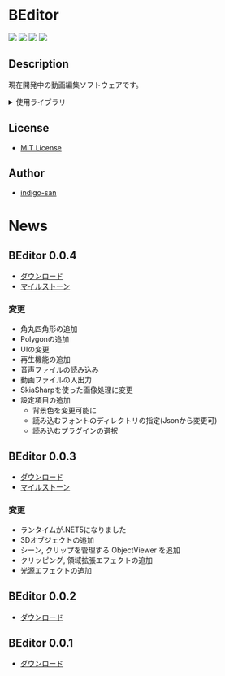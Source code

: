 # BEditor

![](https://img.shields.io/github/issues/indigo-san/BEditor?style=flat-square&logo=appveyor)
![](https://img.shields.io/github/forks/indigo-san/BEditor?style=flat-square&logo=appveyor)
![](https://img.shields.io/github/stars/indigo-san/BEditor?style=flat-square&logo=appveyor)
![](https://img.shields.io/github/license/indigo-san/BEditor?style=flat-square&logo=appveyor)

## Description
現在開発中の動画編集ソフトウェアです。

<details>
<summary>使用ライブラリ</summary>

## 使用ライブラリ
* [.NET runtime](https://github.com/dotnet/runtime)
* [OpenTK](https://github.com/opentk/opentk)
* [System.Reactive](https://github.com/dotnet/reactive)
* [FFmpeg.AutoGen](https://github.com/Ruslan-B/FFmpeg.AutoGen)
* [NAudio](https://github.com/naudio/NAudio)
* [SkiaSharp](https://github.com/mono/SkiaSharp)

</details>

## License

* [MIT License](https://github.com/indigo-san/BEditor/blob/main/LICENSE)

## Author

* [indigo-san](https://github.com/indigo-san)

# News

## BEditor 0.0.4

* [ダウンロード](https://github.com/indigo-san/BEditor/releases/tag/v0.0.4-alpha)
* [マイルストーン](https://github.com/indigo-san/BEditor/milestone/3)

### 変更

* 角丸四角形の追加
* Polygonの追加
* UIの変更
* 再生機能の追加
* 音声ファイルの読み込み
* 動画ファイルの入出力
* SkiaSharpを使った画像処理に変更
* 設定項目の追加
    * 背景色を変更可能に
    * 読み込むフォントのディレクトリの指定(Jsonから変更可)
    * 読み込むプラグインの選択

## BEditor 0.0.3

* [ダウンロード](https://github.com/indigo-san/BEditor/releases/tag/v0.0.3-alpha)
* [マイルストーン](https://github.com/indigo-san/BEditor/milestone/1)

### 変更

* ランタイムが.NET5になりました
* 3Dオブジェクトの追加
* シーン, クリップを管理する ObjectViewer を追加
* クリッピング, 領域拡張エフェクトの追加
* 光源エフェクトの追加


## BEditor 0.0.2

* [ダウンロード](https://drive.google.com/file/d/15BZabYO3jz_bGCnBT3IyMnxiJWHLAb-o/view?usp=sharing)

## BEditor 0.0.1

* [ダウンロード](https://drive.google.com/file/d/19w8gj_la7JAaCQjlEVldbbpos9xyMjrL/view?usp=sharing)
